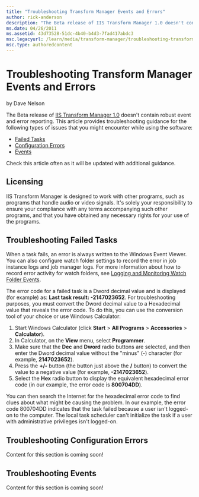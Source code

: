 ```yaml
---
title: "Troubleshooting Transform Manager Events and Errors"
author: rick-anderson
description: "The Beta release of IIS Transform Manager 1.0 doesn't contain robust event and error reporting. This article provides troubleshooting guidance for the follow..."
ms.date: 04/26/2011
ms.assetid: 43d73528-51dc-4b40-b4d3-7fad417abdc3
msc.legacyurl: /learn/media/transform-manager/troubleshooting-transform-manager-events-and-errors
msc.type: authoredcontent
---
```

Troubleshooting Transform Manager Events and Errors
====================
by Dave Nelson

The Beta release of [IIS Transform Manager 1.0](https://go.microsoft.com/?linkid=9771037) doesn't contain robust event and error reporting. This article provides troubleshooting guidance for the following types of issues that you might encounter while using the software:

- [Failed Tasks](troubleshooting-transform-manager-events-and-errors.md#tasks)
- [Configuration Errors](troubleshooting-transform-manager-events-and-errors.md#config)
- [Events](troubleshooting-transform-manager-events-and-errors.md#events)

Check this article often as it will be updated with additional guidance.

<a id="license"></a>

## Licensing

IIS Transform Manager is designed to work with other programs, such as programs that handle audio or video signals. It's solely your responsibility to ensure your compliance with any terms accompanying such other programs, and that you have obtained any necessary rights for your use of the programs.

<a id="tasks"></a>

## Troubleshooting Failed Tasks

When a task fails, an error is always written to the Windows Event Viewer. You can also configure watch folder settings to record the error in job instance logs and job manager logs. For more information about how to record error activity for watch folders, see [Logging and Monitoring Watch Folder Events](https://go.microsoft.com/?linkid=9771038).

The error code for a failed task is a Dword decimal value and is displayed (for example) as: **Last task result: -2147023652**. For troubleshooting purposes, you must convert the Dword decimal value to a Hexadecimal value that reveals the error code. To do this, you can use the conversion tool of your choice or use Windows Calculator:

1. Start Windows Calculator (click **Start** &gt; **All Programs** &gt; **Accessories** &gt; **Calculator**).
2. In Calculator, on the **View** menu, select **Programmer**.
3. Make sure that the **Dec** and **Dword** radio buttons are selected, and then enter the Dword decimal value without the "minus" (-) character (for example, **2147023652**).
4. Press the **+/-** button (the button just above the **/** button) to convert the value to a negative value (for example, **-2147023652**).
5. Select the **Hex** radio button to display the equivalent hexadecimal error code (in our example, the error code is **800704DD**).

You can then search the Internet for the hexadecimal error code to find clues about what might be causing the problem. In our example, the error code 800704DD indicates that the task failed because a user isn't logged-on to the computer. The local task scheduler can't initialize the task if a user with administrative privileges isn't logged-on.

<a id="config"></a>

## Troubleshooting Configuration Errors

Content for this section is coming soon!

<a id="events"></a>

## Troubleshooting Events

Content for this section is coming soon!